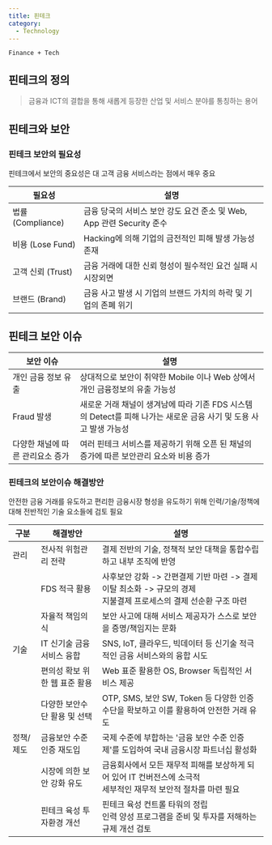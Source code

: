 ```yaml
---
title: 핀테크
category:
  - Technology
---
```


`Finance + Tech`

## 핀테크의 정의
> 금융과 ICT의 결합을 통해 새롭게 등장한 산업 및 서비스 분야를 통칭하는 용어

## 핀테크와 보안
### 핀테크 보안의 필요성
핀테크에서 보안의 중요성은 대 고객 금융 서비스라는 점에서 매우 중요

|필요성|설명|
|---|----|
|법률 (Compliance) |금융 당국의 서비스 보안 강도 요건 준소 및 Web, App 관련 Security 준수 |
|비용 (Lose Fund) |Hacking에 의해 기업의 금전적인 피해 발생 가능성 존재 |
|고객 신뢰 (Trust) |금융 거래에 대한 신뢰 형성이 필수적인 요건 실패 시 시장외면 |
|브랜드 (Brand) |금융 사고 발생 시 기업의 브랜드 가치의 하락 및 기업의 존폐 위기 |

## 핀테크 보안 이슈

|보안 이슈|설명|
|-------|---|
|개인 금융 정보 유출 |상대적으로 보안이 취약한 Mobile 이나 Web 상에서 개인 금융정보의 유출 가능성 |
|Fraud 발생 |새로운 거래 채널이 생겨남에 따라 기존 FDS 시스템의 Detect를 피해 나가는 새로운 금융 사기 및 도용 사고 발생 가능성 |
|다양한 채널에 따른 관리요소 증가 |여러 핀테크 서비스를 제공하기 위해 오픈 된 채널의 증가에 따른 보안관리 요소와 비용 증가 |

### 핀테크의 보안이슈 해결방안
안전한 금융 거래를 유도하고 편리한 금융시장 형성을 유도하기 위해 인력/기술/정책에 대해 전반적인 기술 요소들에 검토 필요

|구분|해결방안|설명|
|---|------|---|
|관리 |전사적 위험관리 전략 |결제 전반의 기술, 정책적 보안 대책을 통합수립하고 내부 조직에 반영 |
| |FDS 적극 활용 |사후보안 강화 -> 간편결제 기반 마련 -> 결제이탈 최소화 -> 규모의 경제<br>지불결제 프로세스의 결제 선순환 구조 마련 |
| |자율적 책임의식 |보안 사고에 대해 서비스 제공자가 스스로 보안을 증명/책임지는 문화 |
|기술 |IT 신기술 금융서비스 융합 |SNS, IoT, 클라우드, 빅데이터 등 신기술 적극적인 금융 서비스와의 융합 시도 |
| |편의성 확보 위한 웹 표준 활용 |Web 표준 활용한 OS, Browser 독립적인 서비스 제공 |
| |다양한 보안수단 활용 및 선택 |OTP, SMS, 보안 SW, Token 등 다양한 인증 수단을 확보하고 이를 활용하여 안전한 거래 유도 |
|정책/제도 |금융보안 수준 인증 재도입 |국제 수준에 부합하는 '금융 보안 수준 인증제'를 도입하여 국내 금융시장 파트너십 활성화 |
| |시장에 의한 보안 강화 유도 |금융회사에서 모든 재무적 피해를 보상하게 되어 있어 IT 컨버전스에 소극적<br>세부적인 재무적 보안적 절차를 마련 필요 |
| |핀테크 육성 투자환경 개선 |핀테크 육성 컨트롤 타워의 정립<br>인력 양성 프로그램을 준비 및 투자를 저해하는 규제 개선 검토 |
